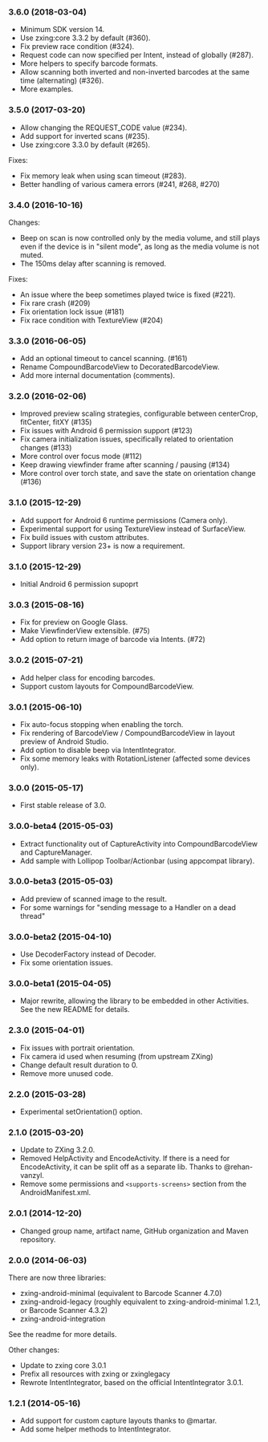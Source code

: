 ### 3.6.0 (2018-03-04)

* Minimum SDK version 14.
* Use zxing:core 3.3.2 by default (#360).
* Fix preview race condition (#324).
* Request code can now specified per Intent, instead of globally (#287).
* More helpers to specify barcode formats.
* Allow scanning both inverted and non-inverted barcodes at the same time (alternating) (#326).
* More examples.

### 3.5.0 (2017-03-20)

* Allow changing the REQUEST_CODE value (#234).
* Add support for inverted scans (#235).
* Use zxing:core 3.3.0 by default (#265).

Fixes:

* Fix memory leak when using scan timeout (#283).
* Better handling of various camera errors (#241, #268, #270)

### 3.4.0 (2016-10-16)

Changes:

* Beep on scan is now controlled only by the media volume, and still plays
  even if the device is in "silent mode", as long as the media volume is not muted.
* The 150ms delay after scanning is removed.
  
Fixes:

* An issue where the beep sometimes played twice is fixed (#221).
* Fix rare crash (#209)
* Fix orientation lock issue (#181)
* Fix race condition with TextureView (#204)


### 3.3.0 (2016-06-05)

* Add an optional timeout to cancel scanning. (#161)
* Rename CompoundBarcodeView to DecoratedBarcodeView.
* Add more internal documentation (comments).

### 3.2.0 (2016-02-06)

* Improved preview scaling strategies, configurable between centerCrop, fitCenter, fitXY (#135)
* Fix issues with Android 6 permission support (#123)
* Fix camera initialization issues, specifically related to orientation changes (#133)
* More control over focus mode (#112)
* Keep drawing viewfinder frame after scanning / pausing (#134)
* More control over torch state, and save the state on orientation change (#136)

### 3.1.0 (2015-12-29)

* Add support for Android 6 runtime permissions (Camera only).
* Experimental support for using TextureView instead of SurfaceView.
* Fix build issues with custom attributes.
* Support library version 23+ is now a requirement.


### 3.1.0 (2015-12-29)

* Initial Android 6 permission supoprt

### 3.0.3 (2015-08-16)

* Fix for preview on Google Glass.
* Make ViewfinderView extensible. (#75)
* Add option to return image of barcode via Intents. (#72)

### 3.0.2 (2015-07-21)

* Add helper class for encoding barcodes.
* Support custom layouts for CompoundBarcodeView.

### 3.0.1 (2015-06-10)

* Fix auto-focus stopping when enabling the torch.
* Fix rendering of BarcodeView / CompoundBarcodeView in layout preview of Android Studio.
* Add option to disable beep via IntentIntegrator.
* Fix some memory leaks with RotationListener (affected some devices only).

### 3.0.0 (2015-05-17)

* First stable release of 3.0.

### 3.0.0-beta4 (2015-05-03)

* Extract functionality out of CaptureActivity into CompoundBarcodeView and CaptureManager.
* Add sample with Lollipop Toolbar/Actionbar (using appcompat library).

### 3.0.0-beta3 (2015-05-03)

* Add preview of scanned image to the result.
* For some warnings for "sending message to a Handler on a dead thread"

### 3.0.0-beta2 (2015-04-10)

* Use DecoderFactory instead of Decoder.
* Fix some orientation issues.

### 3.0.0-beta1 (2015-04-05)

* Major rewrite, allowing the library to be embedded in other Activities. See the new README for
  details.

### 2.3.0 (2015-04-01)

* Fix issues with portrait orientation.
* Fix camera id used when resuming (from upstream ZXing)
* Change default result duration to 0.
* Remove more unused code.

### 2.2.0 (2015-03-28)

* Experimental setOrientation() option.

### 2.1.0 (2015-03-20)

* Update to ZXing 3.2.0.
* Removed HelpActivity and EncodeActivity. If there is a need for EncodeActivity, it can be split
  off as a separate lib. Thanks to @rehan-vanzyl.
* Remove some permissions and `<supports-screens>` section from the AndroidManifest.xml.

### 2.0.1 (2014-12-20)

* Changed group name, artifact name, GitHub organization and Maven repository.

### 2.0.0 (2014-06-03)

There are now three libraries:
* zxing-android-minimal (equivalent to Barcode Scanner 4.7.0)
* zxing-android-legacy (roughly equivalent to zxing-android-minimal 1.2.1, or Barcode Scanner 4.3.2)
* zxing-android-integration

See the readme for more details.

Other changes:
* Update to zxing core 3.0.1
* Prefix all resources with zxing or zxinglegacy
* Rewrote IntentIntegrator, based on the official IntentIntegrator 3.0.1.


### 1.2.1 (2014-05-16)

* Add support for custom capture layouts thanks to @martar.
* Add some helper methods to IntentIntegrator.
